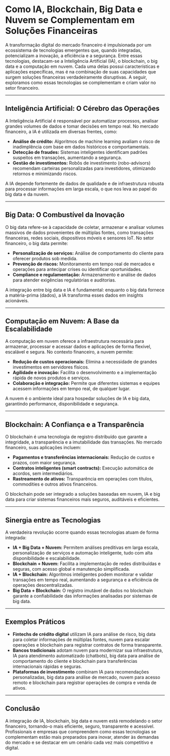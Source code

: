 # Como IA, Blockchain, Big Data e Nuvem se Complementam em Soluções Financeiras

A transformação digital do mercado financeiro é impulsionada por um ecossistema de tecnologias emergentes que, quando integradas, potencializam a inovação, a eficiência e a segurança. Entre essas tecnologias, destacam-se a Inteligência Artificial (IA), o blockchain, o big data e a computação em nuvem. Cada uma delas possui características e aplicações específicas, mas é na combinação de suas capacidades que surgem soluções financeiras verdadeiramente disruptivas. A seguir, exploramos como essas tecnologias se complementam e criam valor no setor financeiro.

---

## Inteligência Artificial: O Cérebro das Operações

A Inteligência Artificial é responsável por automatizar processos, analisar grandes volumes de dados e tomar decisões em tempo real. No mercado financeiro, a IA é utilizada em diversas frentes, como:

- **Análise de crédito:** Algoritmos de machine learning avaliam o risco de inadimplência com base em dados históricos e comportamentais.
- **Detecção de fraudes:** Sistemas inteligentes identificam padrões suspeitos em transações, aumentando a segurança.
- **Gestão de investimentos:** Robôs de investimento (robo-advisors) recomendam carteiras personalizadas para investidores, otimizando retornos e minimizando riscos.

A IA depende fortemente de dados de qualidade e de infraestrutura robusta para processar informações em larga escala, o que nos leva ao papel do big data e da nuvem.

---

## Big Data: O Combustível da Inovação

O big data refere-se à capacidade de coletar, armazenar e analisar volumes massivos de dados provenientes de múltiplas fontes, como transações financeiras, redes sociais, dispositivos móveis e sensores IoT. No setor financeiro, o big data permite:

- **Personalização de serviços:** Análise de comportamento do cliente para oferecer produtos sob medida.
- **Prevenção de riscos:** Monitoramento em tempo real de mercados e operações para antecipar crises ou identificar oportunidades.
- **Compliance e regulamentação:** Armazenamento e análise de dados para atender exigências regulatórias e auditorias.

A integração entre big data e IA é fundamental: enquanto o big data fornece a matéria-prima (dados), a IA transforma esses dados em insights acionáveis.

---

## Computação em Nuvem: A Base da Escalabilidade

A computação em nuvem oferece a infraestrutura necessária para armazenar, processar e acessar dados e aplicações de forma flexível, escalável e segura. No contexto financeiro, a nuvem permite:

- **Redução de custos operacionais:** Elimina a necessidade de grandes investimentos em servidores físicos.
- **Agilidade e inovação:** Facilita o desenvolvimento e a implementação rápida de novos produtos e serviços.
- **Colaboração e integração:** Permite que diferentes sistemas e equipes acessem informações em tempo real, de qualquer lugar.

A nuvem é o ambiente ideal para hospedar soluções de IA e big data, garantindo performance, disponibilidade e segurança.

---

## Blockchain: A Confiança e a Transparência

O blockchain é uma tecnologia de registro distribuído que garante a integridade, a transparência e a imutabilidade das transações. No mercado financeiro, suas aplicações incluem:

- **Pagamentos e transferências internacionais:** Redução de custos e prazos, com maior segurança.
- **Contratos inteligentes (smart contracts):** Execução automática de acordos, sem intermediários.
- **Rastreamento de ativos:** Transparência em operações com títulos, commodities e outros ativos financeiros.

O blockchain pode ser integrado a soluções baseadas em nuvem, IA e big data para criar sistemas financeiros mais seguros, auditáveis e eficientes.

---

## Sinergia entre as Tecnologias

A verdadeira revolução ocorre quando essas tecnologias atuam de forma integrada:

- **IA + Big Data + Nuvem:** Permitem análises preditivas em larga escala, personalização de serviços e automação inteligente, tudo com alta disponibilidade e escalabilidade.
- **Blockchain + Nuvem:** Facilita a implementação de redes distribuídas e seguras, com acesso global e manutenção simplificada.
- **IA + Blockchain:** Algoritmos inteligentes podem monitorar e validar transações em tempo real, aumentando a segurança e a eficiência de operações descentralizadas.
- **Big Data + Blockchain:** O registro imutável de dados no blockchain garante a confiabilidade das informações analisadas por sistemas de big data.

---

## Exemplos Práticos

- **Fintechs de crédito digital** utilizam IA para análise de risco, big data para coletar informações de múltiplas fontes, nuvem para escalar operações e blockchain para registrar contratos de forma transparente.
- **Bancos tradicionais** adotam nuvem para modernizar sua infraestrutura, IA para atendimento automatizado (chatbots), big data para análise de comportamento do cliente e blockchain para transferências internacionais rápidas e seguras.
- **Plataformas de investimento** combinam IA para recomendações personalizadas, big data para análise de mercado, nuvem para acesso remoto e blockchain para registrar operações de compra e venda de ativos.

---

## Conclusão

A integração de IA, blockchain, big data e nuvem está remodelando o setor financeiro, tornando-o mais eficiente, seguro, transparente e acessível. Profissionais e empresas que compreendem como essas tecnologias se complementam estão mais preparados para inovar, atender às demandas do mercado e se destacar em um cenário cada vez mais competitivo e digital.